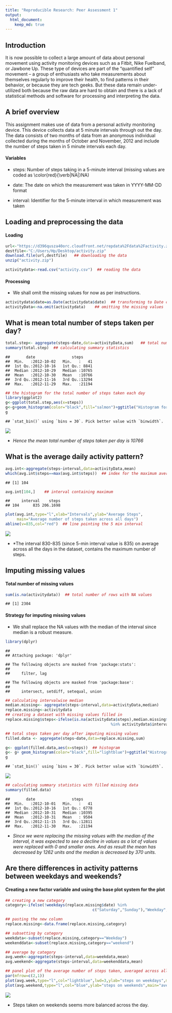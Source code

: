 ```yaml
---
title: "Reproducible Research: Peer Assessment 1"
output: 
  html_document:
    keep_md: true
---
```


## Introduction  
It is now possible to collect a large amount of data about personal movement using activity monitoring devices such as a Fitbit, Nike Fuelband, or Jawbone Up. These type of devices are part of the “quantified self” movement – a group of enthusiasts who take measurements about themselves regularly to improve their health, to find patterns in their behavior, or because they are tech geeks. But these data remain under-utilized both because the raw data are hard to obtain and there is a lack of statistical methods and software for processing and interpreting the data.  

## A brief overview  
This assignment makes use of data from a personal activity monitoring device. This device collects data at 5 minute intervals through out the day. The data consists of two months of data from an anonymous individual collected during the months of October and November, 2012 and include the number of steps taken in 5 minute intervals each day.  
#### Variables  
* steps: Number of steps taking in a 5-minute interval (missing values are coded as \color{red}{\verb|NA|}NA)  

* date: The date on which the measurement was taken in YYYY-MM-DD format   

* interval: Identifier for the 5-minute interval in which measurement was taken   

## Loading and preprocessing the data  
#### Loading  


```r
url<-"https://d396qusza40orc.cloudfront.net/repdata%2Fdata%2Factivity.zip"
destfile<-"C:/Users/Hp/Desktop/activity.zip"
download.file(url,destfile)   ## downloading the data
unzip("activity.zip")

activitydata<-read.csv("activity.csv")  ## reading the data
```

#### Processing  
* We shall omit the missing values for now as per instructions.  


```r
activitydata$date=as.Date(activitydata$date)  ## transforming to Date class 
activityData<-na.omit(activitydata)    ## omitting the missing values
```

## What is mean total number of steps taken per day?  


```r
total.step<- aggregate(steps~date,data=activityData,sum)   ## total number of steps per day
summary(total.step)  ## calculating summary statistics
```

```
##       date                steps      
##  Min.   :2012-10-02   Min.   :   41  
##  1st Qu.:2012-10-16   1st Qu.: 8841  
##  Median :2012-10-29   Median :10765  
##  Mean   :2012-10-30   Mean   :10766  
##  3rd Qu.:2012-11-16   3rd Qu.:13294  
##  Max.   :2012-11-29   Max.   :21194
```

```r
## the histogram for the total number of steps taken each day
library(ggplot2)
g<-ggplot(total.step,aes(x=steps))
g<-g+geom_histogram(color="black",fill="salmon")+ggtitle("Histogram for total steps per day")
g
```

```
## `stat_bin()` using `bins = 30`. Pick better value with `binwidth`.
```

![](PA1_template_files/figure-html/unnamed-chunk-3-1.png)<!-- -->

* *Hence the mean total number of steps taken per day is 10766*  

## What is the average daily activity pattern?  


```r
avg.int<-aggregate(steps~interval,data=activityData,mean)
which(avg.int$steps==max(avg.int$steps))  ## index for the maximum average steps
```

```
## [1] 104
```

```r
avg.int[104,]    ## interval containing maximum 
```

```
##     interval    steps
## 104      835 206.1698
```

```r
plot(avg.int,type="l",xlab="Intervals",ylab="Average Steps",
     main="Average number of steps taken across all days")
abline(v=835,col="red")  ## line pointing the 5 min interval 
```

![](PA1_template_files/figure-html/unnamed-chunk-4-1.png)<!-- -->

* *The interval 830-835 (since 5-min interval value is 835) on average across all the days in the dataset, contains the maximum number of steps.  

## Imputing missing values  

#### Total number of missing values  

```r
sum(is.na(activitydata))  ## total number of rows with NA values
```

```
## [1] 2304
```

#### Strategy for imputing missing values  
* We shall replace the NA values with the median of the interval since median is a robust measure.  


```r
library(dplyr)
```

```
## 
## Attaching package: 'dplyr'
```

```
## The following objects are masked from 'package:stats':
## 
##     filter, lag
```

```
## The following objects are masked from 'package:base':
## 
##     intersect, setdiff, setequal, union
```

```r
## calculating intervalwise median
median.missing<- aggregate(steps~interval,data=activityData,median)
replace.missing<-activitydata 
## creating a dataset with missing values filled in
replace.missing$steps<-ifelse(is.na(activitydata$steps),median.missing$steps[median.missing$interval 
                                              %in% activitydata$interval],activitydata$steps)

## total steps taken per day after imputing missing values
filled.data <- aggregate(steps~date,data=replace.missing,sum)

g<- ggplot(filled.data,aes(x=steps))  ## histogram
g<- g+ geom_histogram(color="black",fill="lightblue")+ggtitle("Histrogram of total steps per day")
g
```

```
## `stat_bin()` using `bins = 30`. Pick better value with `binwidth`.
```

![](PA1_template_files/figure-html/unnamed-chunk-6-1.png)<!-- -->

```r
## calculating summary statistics with filled missing data
summary(filled.data)
```

```
##       date                steps      
##  Min.   :2012-10-01   Min.   :   41  
##  1st Qu.:2012-10-16   1st Qu.: 6778  
##  Median :2012-10-31   Median :10395  
##  Mean   :2012-10-31   Mean   : 9504  
##  3rd Qu.:2012-11-15   3rd Qu.:12811  
##  Max.   :2012-11-30   Max.   :21194
```

* *Since we were replacing the missing values with the median of the interval, it was expected to see a decline in values as a lot of values were replaced with 0 and smaller ones. And as result the mean has decreased by 1262 units and the median is decreased by 370 units.*  


## Are there differences in activity patterns between weekdays and weekends?  

#### Creating a new factor variable and using the base plot system for the plot  


```r
## creating a new category
category<-ifelse(!weekdays(replace.missing$date) %in% 
                                      c("Saturday","Sunday"),"Weekday","weekend")

## pasting the new column
replace.missing<-data.frame(replace.missing,category)

## subsetting by category
weekdata<-subset(replace.missing,category=="Weekday")
weekenddata<-subset(replace.missing,category=="weekend")

## average by category
avg.week<-aggregate(steps~interval,data=weekdata,mean)
avg.weekend<-aggregate(steps~interval,data=weekenddata,mean)

## panel plot of the average number of steps taken, averaged across all weekday days or weekend days
par(mfrow=c(2,1))
plot(avg.week,type="l",col="lightblue",lwd=3,ylab="steps on weekdays",main="average steps on weekdays")
plot(avg.weekend,type="l",col="blue",ylab="steps on weekends",main="average steps on weekends")
```

![](PA1_template_files/figure-html/unnamed-chunk-7-1.png)<!-- -->

* Steps taken on weekends seems more balanced across the day.  
